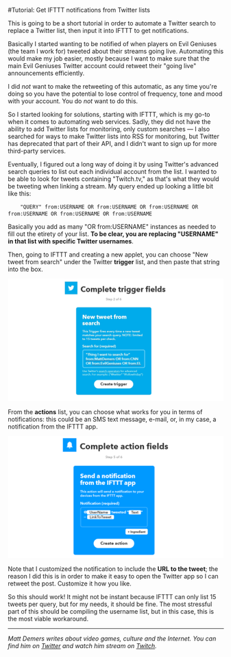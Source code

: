 #Tutorial: Get IFTTT notifications from Twitter lists

This is going to be a short tutorial in order to automate a Twitter search to replace a Twitter list, then input it into IFTTT to get notifications.

Basically I started wanting to be notified of when players on Evil Geniuses (the team I work for) tweeted about their streams going live. Automating this would make my job easier, mostly because I want to make sure that the main Evil Geniuses Twitter account could retweet their "going live" announcements efficiently.

I did *not* want to make the retweeting of this automatic, as any time you're doing so you have the potential to lose control of frequency, tone and mood with your account. You do *not* want to do this.

So I started looking for solutions, starting with IFTTT, which is my go-to when it comes to automating web services. Sadly, they did not have the ability to add Twitter lists for monitoring, only custom searches — I also searched for ways to make Twitter lists into RSS for monitoring, but Twitter has deprecated that part of their API, and I didn't want to sign up for more third-party services.

Eventually, I figured out a long way of doing it by using Twitter's advanced search queries to list out each individual account from the list. I wanted to be able to look for tweets containing "Twitch.tv," as that's what they would be tweeting when linking a stream. My query ended up looking a little bit like this:

        "QUERY" from:USERNAME OR from:USERNAME OR from:USERNAME OR from:USERNAME OR from:USERNAME OR from:USERNAME 

Basically you add as many "OR from:USERNAME" instances as needed to fill out the etirety of your list. **To be clear, you are replacing "USERNAME" in that list with specific Twitter usernames**.

Then, going to IFTTT and creating a new applet, you can choose "New tweet from search" under the Twitter **trigger** list, and then paste that string into the box.

![IFTTT Tutorial Step 1](https://github.com/MattDemers/tutorials/blob/master/images/IFTTT%20Twitter%20List%20Tutorial/1_IFTTT.png?raw=true)

From the **actions** list, you can choose what works for you in terms of notifications: this could be an SMS text message, e-mail, or, in my case, a notification from the IFTTT app.

![IFTTT Tutorial Step 2](https://github.com/MattDemers/tutorials/blob/master/images/IFTTT%20Twitter%20List%20Tutorial/2_Action.png?raw=true)

Note that I customized the notification to include the **URL to the tweet**; the reason I did this is in order to make it easy to open the Twitter app so I can retweet the post. Customize it how you like.

So this should work! It might not be instant because IFTTT can only list 15 tweets per query, but for my needs, it should be fine. The most stressful part of this should be compiling the username list, but in this case, this is the most viable workaround.

<hr><p><em>Matt Demers writes about video games, culture and the Internet. You can find him on <a href="http://twitter.com/mattdemers" target="_blank">Twitter</a> and watch him stream on <a href="http://twitch.tv/mattdemers" target="_blank">Twitch</a>.